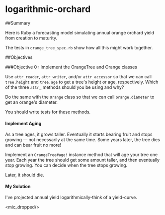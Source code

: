 # logarithmic-orchard

##Summary

Here is Ruby a forecasting model simulating annual orange orchard yield from creation to maturity.

The tests in `orange_tree_spec.rb` show how all this might work together.

##Objectives

###Objective 0 : Implement the OrangeTree and Orange classes

Use `attr_reader`, `attr_writer`, and/or `attr_accessor` so that we can call `tree.height` and `tree.age` to get a tree's height or age, respectively.  Which of the three `attr_` methods should you be using and why?

Do the same with the `Orange` class so that we can call `orange.diameter` to get an orange's diameter.

You should write tests for these methods.

#### Implement Aging

As a tree ages, it grows taller.  Eventually it starts bearing fruit and stops growing &mdash; not necessarily at the same time.  Some years later, the tree dies and can bear fruit no more!

Implement an `OrangeTree#age!` instance method that will age your tree one year.  Each year the tree should get some amount taller, and then eventually stop growing.  You can decide when the tree stops growing.

Later, it should die.

#### My Solution

I've projected annual yield logarithmically-think of a yield-curve.

<mic_dropped/>
